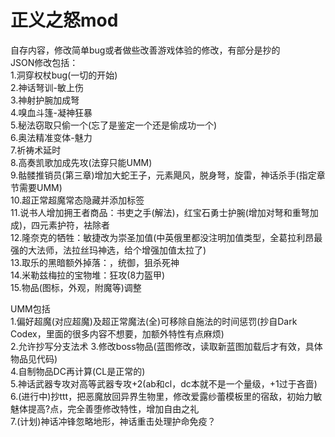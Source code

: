# 正义之怒mod
自存内容，修改简单bug或者做些改善游戏体验的修改，有部分是抄的  
JSON修改包括：  
1.洞穿权杖bug(一切的开始)  
2.神话弩训-敏上伤  
3.神射护腕加成弩  
4.嗅血斗篷-凝神狂暴  
5.秘法窃取只偷一个(忘了是鉴定一个还是偷成功一个)  
6.奥法精准变体-魅力  
7.祈祷术延时  
8.高奏凯歌加成先攻(法穿只能UMM)  
9.骷髅推销员(第三章)增加大蛇王子，元素飓风，脱身弩，旋雷，神话杀手(指定章节需要UMM)  
10.超正常超魔常态隐藏并添加标签  
11.说书人增加拥王者商品：书吏之手(解法)，红宝石勇士护腕(增加对弩和重弩加成)，四元素护符，袪除者  
12.隆奈克的牺牲：敏捷改为崇圣加值(中英俄里都没注明加值类型，全葛拉利昂最强的大法师，法拉丝玛神选，给个增强加值太拉了)  
13.取乐的黑暗额外掉落：，统御，狙杀死神  
14.米勒兹梅拉的宝物堆：狂攻(8力盔甲)    
15.物品(图标，外观，附魔等)调整  
  
UMM包括  
1.偏好超魔(对应超魔)及超正常魔法(全)可移除自施法的时间惩罚(抄自Dark Codex，里面的很多内容不想要，加额外特性有点麻烦)  
2.允许抄写分支法术
3.修改boss物品(蓝图修改，读取新蓝图加载后才有效，具体物品见代码)  
4.自制物品DC再计算(CL是正常的)  
5.神话武器专攻对高等武器专攻+2(ab和cl，dc本就不是一个量级，+1过于吝啬)  
6.(进行中)抄ttt，把恶魔放回异界生物里，修改爱露纱蕾模板里的宿敌，初始力敏魅体提高?点，完全善堕修改特性，增加自由之礼  
7.(计划)神话冲锋忽略地形，神话重击处理护命免疫？

